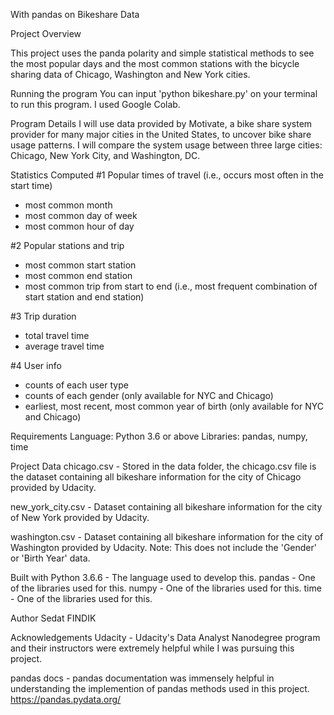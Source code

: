 With pandas on Bikeshare Data

Project Overview

This project uses the panda polarity and simple statistical methods to see the most popular days and the most common stations with the bicycle sharing data of Chicago, Washington and New York cities.

Running the program
You can input 'python bikeshare.py' on your terminal to run this program. I used Google Colab.

Program Details
I will use data provided by Motivate, a bike share system provider for many major cities in the United States, to uncover bike share usage patterns. 
I will compare the system usage between three large cities: Chicago, New York City, and Washington, DC.

Statistics Computed
#1 Popular times of travel (i.e., occurs most often in the start time)
- most common month
- most common day of week
- most common hour of day

#2 Popular stations and trip
- most common start station
- most common end station
- most common trip from start to end (i.e., most frequent combination of start station and end station)

#3 Trip duration
- total travel time
- average travel time

#4 User info
- counts of each user type
- counts of each gender (only available for NYC and Chicago)
- earliest, most recent, most common year of birth (only available for NYC and Chicago)

Requirements
Language: Python 3.6 or above
Libraries: pandas, numpy, time

Project Data
chicago.csv - Stored in the data folder, the chicago.csv file is the dataset containing all bikeshare information for the city of Chicago provided by Udacity.

new_york_city.csv - Dataset containing all bikeshare information for the city of New York provided by Udacity.

washington.csv - Dataset containing all bikeshare information for the city of Washington provided by Udacity.
Note: This does not include the 'Gender' or 'Birth Year' data.

Built with
Python 3.6.6 - The language used to develop this.
pandas - One of the libraries used for this.
numpy - One of the libraries used for this.
time - One of the libraries used for this.

Author
Sedat FINDIK 

Acknowledgements
Udacity - Udacity's Data Analyst Nanodegree program and their instructors were extremely helpful while I was pursuing this project.

pandas docs - pandas documentation was immensely helpful in understanding the implemention of pandas methods used in this project.
https://pandas.pydata.org/

